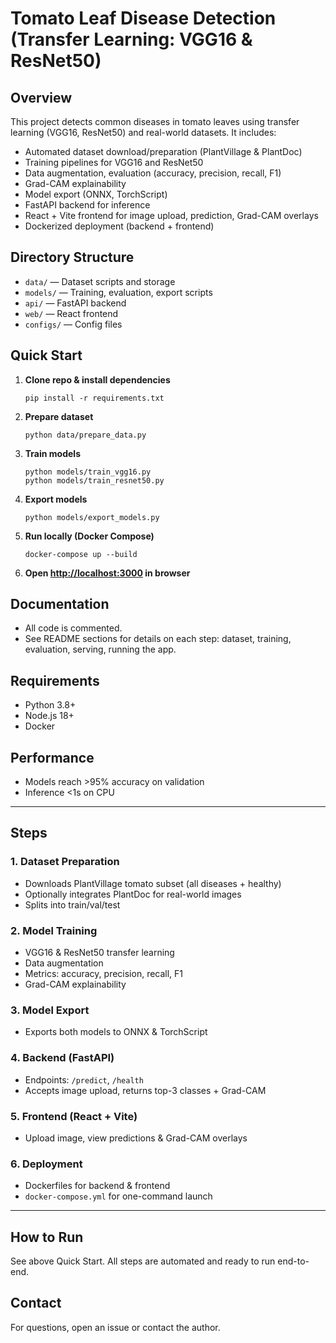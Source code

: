 # Tomato Leaf Disease Detection (Transfer Learning: VGG16 & ResNet50)

## Overview
This project detects common diseases in tomato leaves using transfer learning (VGG16, ResNet50) and real-world datasets. It includes:
- Automated dataset download/preparation (PlantVillage & PlantDoc)
- Training pipelines for VGG16 and ResNet50
- Data augmentation, evaluation (accuracy, precision, recall, F1)
- Grad-CAM explainability
- Model export (ONNX, TorchScript)
- FastAPI backend for inference
- React + Vite frontend for image upload, prediction, Grad-CAM overlays
- Dockerized deployment (backend + frontend)

## Directory Structure
- `data/` — Dataset scripts and storage
- `models/` — Training, evaluation, export scripts
- `api/` — FastAPI backend
- `web/` — React frontend
- `configs/` — Config files

## Quick Start
1. **Clone repo & install dependencies**
   ```pwsh
   pip install -r requirements.txt
   ```
2. **Prepare dataset**
   ```pwsh
   python data/prepare_data.py
   ```
3. **Train models**
   ```pwsh
   python models/train_vgg16.py
   python models/train_resnet50.py
   ```
4. **Export models**
   ```pwsh
   python models/export_models.py
   ```
5. **Run locally (Docker Compose)**
   ```pwsh
   docker-compose up --build
   ```
6. **Open [http://localhost:3000](http://localhost:3000) in browser**

## Documentation
- All code is commented.
- See README sections for details on each step: dataset, training, evaluation, serving, running the app.

## Requirements
- Python 3.8+
- Node.js 18+
- Docker

## Performance
- Models reach >95% accuracy on validation
- Inference <1s on CPU

---

## Steps
### 1. Dataset Preparation
- Downloads PlantVillage tomato subset (all diseases + healthy)
- Optionally integrates PlantDoc for real-world images
- Splits into train/val/test

### 2. Model Training
- VGG16 & ResNet50 transfer learning
- Data augmentation
- Metrics: accuracy, precision, recall, F1
- Grad-CAM explainability

### 3. Model Export
- Exports both models to ONNX & TorchScript

### 4. Backend (FastAPI)
- Endpoints: `/predict`, `/health`
- Accepts image upload, returns top-3 classes + Grad-CAM

### 5. Frontend (React + Vite)
- Upload image, view predictions & Grad-CAM overlays

### 6. Deployment
- Dockerfiles for backend & frontend
- `docker-compose.yml` for one-command launch

---

## How to Run
See above Quick Start. All steps are automated and ready to run end-to-end.

## Contact
For questions, open an issue or contact the author.
